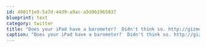 ```yaml
---
id: 4001f1e0-5a7d-44d9-a9ac-a5d961965037
blueprint: text
category: twitter
title: "Does your iPad have a barometer?  Didn't think so. http://gizmo.do/f0C656"
caption: "Does your iPad have a barometer?  Didn't think so. http://gizmo.do/f0C656"
---
```


